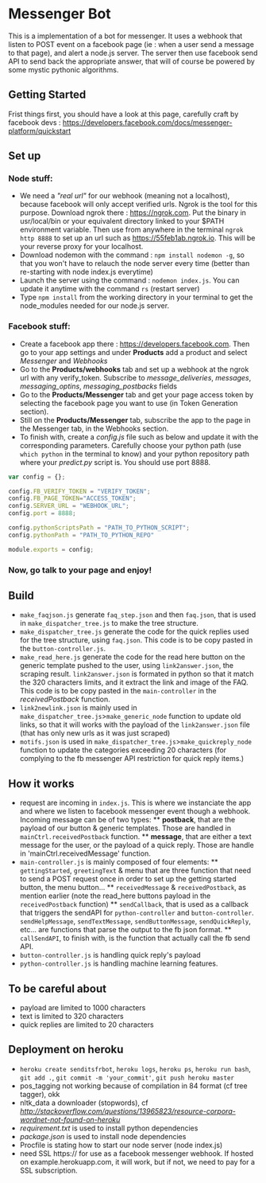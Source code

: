 # Messenger Bot

This is a implementation of a bot for messenger. It uses a webhook that listen to POST event on a facebook page (ie : when a user send a message to that page), and alert a node.js server. The server then use facebook send API to send back the appropriate answer, that will of course be powered by some mystic pythonic algorithms.

## Getting Started
Frist things first, you should have a look at this page, carefully craft by facebook devs : https://developers.facebook.com/docs/messenger-platform/quickstart

## Set up

### Node stuff:
* We need a *"real url"* for our webhook (meaning not a localhost), because facebook will only accept verified urls. Ngrok is the tool for this purpose. Download ngrok there : https://ngrok.com. Put the binary in usr/local/bin or your equivalent directory linked to your $PATH environment variable. Then use from anywhere in the terminal `ngrok http 8888` to set up an url such as https://55feb1ab.ngrok.io. This will be your reverse proxy for your localhost.
* Download nodemon with the command : `npm install nodemon -g`, so that you won't have to relauch the node server every time (better than re-starting with node index.js everytime)
* Launch the server using the command : `nodemon index.js`. You can update it anytime with the command `rs` (restart server)
* Type `npm install` from the working directory in your terminal to get the node_modules needed for our node.js server.

### Facebook stuff:
* Create a facebook app there : https://developers.facebook.com. Then go to your app settings and under **Products** add a product and select *Messenger* and *Webhooks*
* Go to the **Products/webhooks** tab and set up a webhook at the ngrok url with any verify_token. Subscribe to *message_deliveries*, *messages*, *messaging_optins*, *messaging_postbacks* fields
* Go to the **Products/Messenger** tab and get your page access token by selecting the facebook page you want to use (in Token Generation section).
* Still on the **Products/Messenger** tab, subscribe the app to the page in the Messenger tab, in the Webhooks section.
* To finish with, create a *config.js* file such as below and update it with the corresponding parameters. Carefully choose your python path (use `which python` in the terminal to know) and your python repository path where your *predict.py* script is. You should use port 8888.
```javascript
var config = {};

config.FB_VERIFY_TOKEN = "VERIFY_TOKEN";
config.FB_PAGE_TOKEN="ACCESS_TOKEN";
config.SERVER_URL = "WEBHOOK_URL";
config.port = 8888;

config.pythonScriptsPath = "PATH_TO_PYTHON_SCRIPT";
config.pythonPath = "PATH_TO_PYTHON_REPO"

module.exports = config;
```
### Now, go talk to your page and enjoy!

## Build

* `make_faqjson.js` generate `faq_step.json` and then `faq.json`, that is used in `make_dispatcher_tree.js` to make the tree structure.
* `make_dispatcher_tree.js` generate the code for the quick replies used for the tree structure, using `faq.json`. This code is to be copy pasted in the `button-controller.js`.
* `make_read_here.js` generate the code for the read here button on the generic template pushed to the user, using `link2answer.json`, the scraping result. `link2answer.json` is formated in python so that it match the 320 characters limits, and it extract the link and image of the FAQ. This code is to be copy pasted in the `main-controller` in the *receivedPostback* function.
* `link2newlink.json` is mainly used in `make_dispatcher_tree.js`>`make_generic_node` function to update old links, so that it will works with the payload of the `link2answer.json` file (that has only new urls as it was just scraped)
* `motifs.json` is used in `make_dispatcher_tree.js`>`make_quickreply_node` function to update the categories exceeding 20 characters (for complying to the fb messenger API restriction for quick reply items.)

## How it works

* request are incoming in `index.js`. This is where we instanciate the app and where we listen to facebook messenger event though a webhook. Incoming message can be of two types:
** **postback**, that are the payload of our button & generic templates. Those are handled in `mainCtrl.receivedPostback` function.
** **message**, that are either a text message for the user, or the payload of a quick reply. Those are handle in 'mainCtrl.receivedMessage' function.
* `main-controller.js` is mainly composed of four elements:
** `gettingStarted`, `greetingText` & menu that are three function that need to send a POST request once in order to set up the getting started button, the menu button...
** `receivedMessage` & `receivedPostback`, as mention earlier (note the read_here buttons payload in the `receivedPostback` function)
** `sendCallback`, that is used as a callback that triggers the sendAPI for `python-controller` and `button-controller`. `sendHelpMessage`, `sendTextMessage`, `sendButtonMessage`, `sendQuickReply`, etc... are functions that parse the output to the fb json format.
** `callSendAPI`, to finish with, is the function that actually call the fb send API.
* `button-controller.js` is handling quick reply's payload
* `python-controller.js` is handling machine learning features.

## To be careful about

* payload are limited to 1000 characters
* text is limited to 320 characters
* quick replies are limited to 20 characters

## Deployment on heroku

* `heroku create senditsfrbot`, `heroku logs`, `heroku ps`, `heroku run bash`, `git add .`, `git commit -m 'your_commit'`, `git push heroku master`
* pos_tagging not working because of compilation in 84 format (cf tree tagger), okk
* nltk_data a downloader (stopwords), cf *http://stackoverflow.com/questions/13965823/resource-corpora-wordnet-not-found-on-heroku*
* *requirement.txt* is used to install python dependencies
* *package.json* is used to install node dependencies
* Procfile is stating how to start our node server (node index.js)
* need SSL https:// for use as a facebook messenger webhook. If hosted on example.herokuapp.com, it will work, but if not, we need to pay for a SSL subscription.
